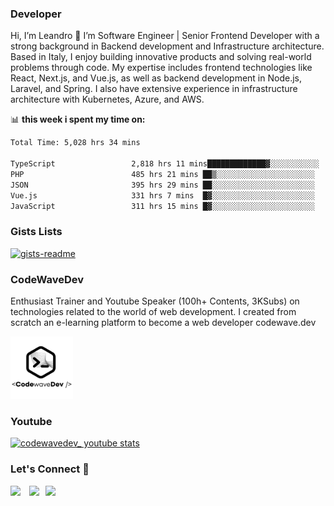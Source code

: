 ### Developer

Hi, I’m Leandro 👋
I’m Software Engineer | Senior Frontend Developer with a strong background in Backend development and Infrastructure architecture. Based in Italy, I enjoy building innovative products and solving real-world problems through code. My expertise includes frontend technologies like React, Next.js, and Vue.js, as well as backend development in Node.js, Laravel, and Spring. I also have extensive experience in infrastructure architecture with Kubernetes, Azure, and AWS.

📊 **this week i spent my time on:**
<!--START_SECTION:waka-->

```txt
Total Time: 5,028 hrs 34 mins

TypeScript                 2,818 hrs 11 mins█████████████▓░░░░░░░░░░░   55.14 %
PHP                        485 hrs 21 mins ██▒░░░░░░░░░░░░░░░░░░░░░░   09.50 %
JSON                       395 hrs 29 mins ██░░░░░░░░░░░░░░░░░░░░░░░   07.74 %
Vue.js                     331 hrs 7 mins  █▓░░░░░░░░░░░░░░░░░░░░░░░   06.48 %
JavaScript                 311 hrs 15 mins █▓░░░░░░░░░░░░░░░░░░░░░░░   06.09 %
```

<!--END_SECTION:waka-->

<!--🚧 **My Todoist stats:**

 TODO-IST:START 
🏆  323 Karma Points           
🌸  Completed 0 tasks today           
✅  Completed 3 tasks so far           
⏳  Longest streak is 0 days
TODO-IST:END -->

### Gists Lists

<!-- [![gists-readme](https://gists-readme.yizack.com/api?user=leandrovitto&n=2&title=Leandro+Gists)](https://gist.github.com/leandrovitto) -->

<!-- ![leandrovitto's GitHub stats](https://github-readme-stats.vercel.app/api?username=leandrovitto&show_icons=true&theme=transparent) -->

[![gists-readme](https://gists-readme.yizack.com/api/pin?id=71674a4428a74a12ff00bb0c91ad9155&owner=false&theme=dark)](https://gist.github.com/leandrovitto/71674a4428a74a12ff00bb0c91ad9155)
<!-- ![![gists-readme](https://gists-readme.yizack.com/api/pin?id=9e3216aa4ad753aa7af03133bddd21ec&owner=false&theme=dark)](https://gist.github.com/leandrovitto/9e3216aa4ad753aa7af03133bddd21ec)-->


### CodeWaveDev

Enthusiast Trainer and Youtube Speaker (100h+ Contents, 3KSubs) on technologies related to the world of web development.
I created from scratch an e-learning platform to become a web developer codewave.dev

<a href="https://codewave.dev" target="_blank" rel="noopener noreferrer">
  <img src="images/logo_codewavedev.png" alt="CodeWaveDev Logo" width="100" height="100">
</a>

### Youtube

[![codewavedev_ youtube stats](https://youtube-stats-card.vercel.app/api?channelid=UC1fhZ1C2E-UOZjeIvm1XpWw&theme=vue_dark)](https://www.youtube.com/@codewavedev_)


### Let's Connect 🤝 

<a href="https://www.linkedin.com/in/leandrovitto/" style="margin-right:10px"><img src="https://cdn2.iconfinder.com/data/icons/social-media-2285/512/1_Linkedin_unofficial_colored_svg-128.png" width="28"></a>
<a href="https://www.youtube.com/@codewavedev_" style="margin-right:10px"><img src="https://cdn1.iconfinder.com/data/icons/logotypes/32/youtube-1024.png" width="30"></a><a href="https://leandrovitto.com/" style="margin-right:10px"><img src="https://cdn1.iconfinder.com/data/icons/unicons-line-vol-4/24/link-h-256.png" width="30"></a>


